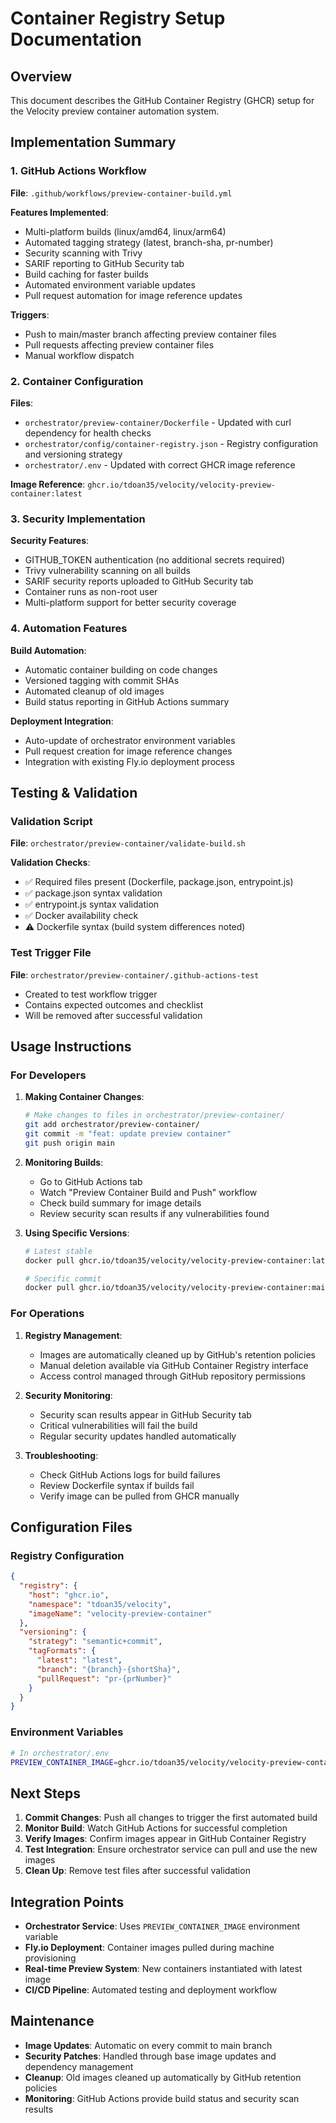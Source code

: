 # Container Registry Setup Documentation

## Overview

This document describes the GitHub Container Registry (GHCR) setup for the Velocity preview container automation system.

## Implementation Summary

### 1. GitHub Actions Workflow

**File**: `.github/workflows/preview-container-build.yml`

**Features Implemented**:
- Multi-platform builds (linux/amd64, linux/arm64)
- Automated tagging strategy (latest, branch-sha, pr-number)
- Security scanning with Trivy
- SARIF reporting to GitHub Security tab
- Build caching for faster builds
- Automated environment variable updates
- Pull request automation for image reference updates

**Triggers**:
- Push to main/master branch affecting preview container files
- Pull requests affecting preview container files  
- Manual workflow dispatch

### 2. Container Configuration

**Files**:
- `orchestrator/preview-container/Dockerfile` - Updated with curl dependency for health checks
- `orchestrator/config/container-registry.json` - Registry configuration and versioning strategy
- `orchestrator/.env` - Updated with correct GHCR image reference

**Image Reference**: `ghcr.io/tdoan35/velocity/velocity-preview-container:latest`

### 3. Security Implementation

**Security Features**:
- GITHUB_TOKEN authentication (no additional secrets required)
- Trivy vulnerability scanning on all builds
- SARIF security reports uploaded to GitHub Security tab
- Container runs as non-root user
- Multi-platform support for better security coverage

### 4. Automation Features

**Build Automation**:
- Automatic container building on code changes
- Versioned tagging with commit SHAs
- Automated cleanup of old images
- Build status reporting in GitHub Actions summary

**Deployment Integration**:
- Auto-update of orchestrator environment variables
- Pull request creation for image reference changes
- Integration with existing Fly.io deployment process

## Testing & Validation

### Validation Script

**File**: `orchestrator/preview-container/validate-build.sh`

**Validation Checks**:
- ✅ Required files present (Dockerfile, package.json, entrypoint.js)
- ✅ package.json syntax validation
- ✅ entrypoint.js syntax validation
- ✅ Docker availability check
- ⚠️  Dockerfile syntax (build system differences noted)

### Test Trigger File

**File**: `orchestrator/preview-container/.github-actions-test`
- Created to test workflow trigger
- Contains expected outcomes and checklist
- Will be removed after successful validation

## Usage Instructions

### For Developers

1. **Making Container Changes**:
   ```bash
   # Make changes to files in orchestrator/preview-container/
   git add orchestrator/preview-container/
   git commit -m "feat: update preview container"
   git push origin main
   ```

2. **Monitoring Builds**:
   - Go to GitHub Actions tab
   - Watch "Preview Container Build and Push" workflow
   - Check build summary for image details
   - Review security scan results if any vulnerabilities found

3. **Using Specific Versions**:
   ```bash
   # Latest stable
   docker pull ghcr.io/tdoan35/velocity/velocity-preview-container:latest
   
   # Specific commit
   docker pull ghcr.io/tdoan35/velocity/velocity-preview-container:main-abc1234
   ```

### For Operations

1. **Registry Management**:
   - Images are automatically cleaned up by GitHub's retention policies
   - Manual deletion available via GitHub Container Registry interface
   - Access control managed through GitHub repository permissions

2. **Security Monitoring**:
   - Security scan results appear in GitHub Security tab
   - Critical vulnerabilities will fail the build
   - Regular security updates handled automatically

3. **Troubleshooting**:
   - Check GitHub Actions logs for build failures
   - Review Dockerfile syntax if builds fail
   - Verify image can be pulled from GHCR manually

## Configuration Files

### Registry Configuration
```json
{
  "registry": {
    "host": "ghcr.io",
    "namespace": "tdoan35/velocity",
    "imageName": "velocity-preview-container"
  },
  "versioning": {
    "strategy": "semantic+commit",
    "tagFormats": {
      "latest": "latest",
      "branch": "{branch}-{shortSha}",
      "pullRequest": "pr-{prNumber}"
    }
  }
}
```

### Environment Variables
```bash
# In orchestrator/.env
PREVIEW_CONTAINER_IMAGE=ghcr.io/tdoan35/velocity/velocity-preview-container:latest
```

## Next Steps

1. **Commit Changes**: Push all changes to trigger the first automated build
2. **Monitor Build**: Watch GitHub Actions for successful completion
3. **Verify Images**: Confirm images appear in GitHub Container Registry
4. **Test Integration**: Ensure orchestrator service can pull and use the new images
5. **Clean Up**: Remove test files after successful validation

## Integration Points

- **Orchestrator Service**: Uses `PREVIEW_CONTAINER_IMAGE` environment variable
- **Fly.io Deployment**: Container images pulled during machine provisioning
- **Real-time Preview System**: New containers instantiated with latest image
- **CI/CD Pipeline**: Automated testing and deployment workflow

## Maintenance

- **Image Updates**: Automatic on every commit to main branch
- **Security Patches**: Handled through base image updates and dependency management
- **Cleanup**: Old images cleaned up automatically by GitHub retention policies
- **Monitoring**: GitHub Actions provide build status and security scan results